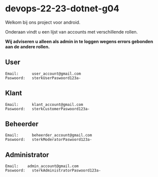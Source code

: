 # devops-22-23-dotnet-g04

Welkom bij ons project voor android.

Onderaan vindt u een lijst van accounts met verschillende rollen.

**Wij adviseren u alleen als admin in te loggen wegens errors gebonden aan de andere rollen.**

## User
```
Email:		user_account@gmail.com
Paswoord:	sterkUserPaswoord123a-
```

## Klant
```
Email: 		klant_account@gmail.com
Paswoord:	sterkCustomerPaswoord123a-
```

## Beheerder
```
Email: 		beheerder_account@gmail.com
Paswoord:	sterkModeratorPaswoord123a-
```

## Administrator
```
Email: 	  admin_account@gmail.com
Paswoord:	sterkAdministratorPaswoord123a-
```
